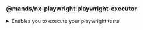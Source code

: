 ### @mands/nx-playwright:playwright-executor
<details>
<summary>Enables you to execute your playwright tests</summary>

The _playwright-executor_ executor is a third party executor provided by @mands and enables you to run your e2e tests. 

## Usage

The following command will run all of the playwright tests within your e2e test folder, as part of the executor it will automatically spin up a web server on local host for the corresponding application.

```bash
nx e2e <app-name>-e2e
```

### Command line arguments

See the [@mands/nx-playwright](https://github.com/marksandspencer/nx-plugins/tree/main/packages/nx-playwright#execution-flags) plugin page for a list of up to date command line arguments


</details>